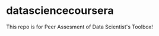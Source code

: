 datasciencecoursera
===================

This repo is for Peer Assesment of Data Scientist's Toolbox!
